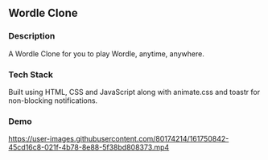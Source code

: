 ## Wordle Clone

### Description

A Wordle Clone for you to play Wordle, anytime, anywhere.

### Tech Stack

Built using HTML, CSS and JavaScript along with animate.css and toastr for non-blocking notifications.

### Demo

https://user-images.githubusercontent.com/80174214/161750842-45cd16c8-021f-4b78-8e88-5f38bd808373.mp4

